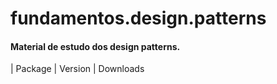 # fundamentos.design.patterns
#### Material de estudo dos design patterns.

| Package | Version | Downloads
